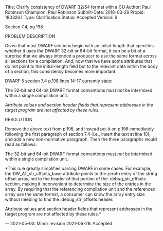 Title:       Clarify consistency of DWARF 32/64 format with a CU
Author:      Paul Robinson
Champion:    Paul Robinson
Submit-Date: 2018-03-26
Propid:      180326.1
Type:        Clarification
Status:      Accepted
Version:     6

Section 7.4, pg 198

PROBLEM DESCRIPTION

Given that most DWARF sections begin with an initial-length that specifies
whether it uses the DWARF 32-bit or 64-bit format, it can be a bit of a
surprise that we always intended a producer to use the same format across
all sections for a compilation.  And, now that we have some attributes that
do not point to the initial-length field but to the relevant data within the
body of a section, this consistency becomes more important.  

DWARF 5 section 7.4 p.198 lines 14-17 currently state:

The 32-bit and 64-bit DWARF format conventions must *not* be intermixed
within a single compilation unit.

*Attribute values and section header fields that represent addresses in the
target program are not affected by these rules.*

RESOLUTION

Remove the above text from p.198, and instead put it on p.196 immediately 
following the first paragraph of section 7.4 (i.e., insert the text at 
line 10), and add a new non-normative paragraph.  Then the three paragraphs 
would read as follows:

The 32-bit and 64-bit DWARF format conventions must *not* be intermixed
within a single compilation unit.

*This rule greatly simplifies parsing DWARF in some cases.  For example, the
DW_AT_str_offsets_base attribute points to the zeroth entry of the string
offset array, not to the header of that portion of the .debug_str_offsets
section, making it inconvenient to determine the size of the entries in the
array.  By requiring that the referencing compilation unit and the referenced
array use the same format, a consumer can know the array entry size without
needing to find the .debug_str_offsets header.

Attribute values and section header fields that represent addresses in the
target program are not affected by these rules.*

--
2021-05-03:  Minor revision
2021-06-28:  Accepted
